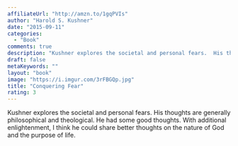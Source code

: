 ```yaml
---
affiliateUrl: "http://amzn.to/1gqPVIs"
author: "Harold S. Kushner"
date: "2015-09-11"
categories:
  - "Book"
comments: true
description: "Kushner explores the societal and personal fears.  His thoughts are generally philosophical and theological.  He had some good thoughts.  With additio"
draft: false
metaKeywords: ""
layout: "book"
image: "https://i.imgur.com/3rFBGQp.jpg"
title: "Conquering Fear"
rating: 3
---
```


Kushner explores the societal and personal fears.  His thoughts are generally philosophical and theological.  He had some good thoughts.  With additional enlightenment, I think he could share better thoughts on the nature of God and the purpose of life.
